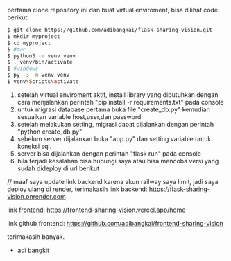 pertama clone repository ini dan  buat virtual enviroment, bisa dilihat code berikut:

```bash
$ git clone https://github.com/adibangkai/flask-sharing-vision.git
$ mkdir myproject
$ cd myproject
$ #mac
$ python3 -m venv venv 
$ . venv/bin/activate
$ #windows
$ py -3 -m venv venv
$ venv\Scripts\activate
```

1. setelah virtual enviroment aktif, install library yang dibutuhkan dengan cara menjalankan perintah "pip install -r requirements.txt" pada console
2. untuk migrasi database pertama buka file "create_db.py" kemudian sesuaikan variable host,user,dan password 
3. setelah melakukan setting, migrasi dapat dijalankan dengan perintah "python create_db.py"
4. sebelum server dijalankan buka "app.py" dan setting variable untuk koneksi sql.
5. server bisa dijalankan dengan perintah "flask run" pada console
6. bila terjadi kesalahan bisa hubungi saya atau bisa mencoba versi yang sudah dideploy di url berikut


// maaf saya update link backend karena akun railway saya limit,  jadi saya deploy ulang di render, terimakasih
link backend: https://flask-sharing-vision.onrender.com

link frontend: https://frontend-sharing-vision.vercel.app/home

link github frontend: https://github.com/adibangkai/frontend-sharing-vision


terimakasih banyak. 

- adi bangkit

